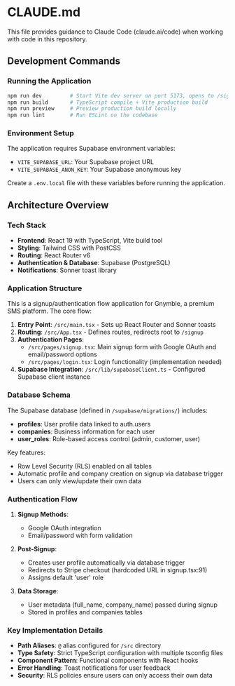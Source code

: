 # CLAUDE.md

This file provides guidance to Claude Code (claude.ai/code) when working with code in this repository.

## Development Commands

### Running the Application

```bash
npm run dev         # Start Vite dev server on port 5173, opens to /signup
npm run build       # TypeScript compile + Vite production build
npm run preview     # Preview production build locally
npm run lint        # Run ESLint on the codebase
```

### Environment Setup

The application requires Supabase environment variables:

- `VITE_SUPABASE_URL`: Your Supabase project URL
- `VITE_SUPABASE_ANON_KEY`: Your Supabase anonymous key

Create a `.env.local` file with these variables before running the application.

## Architecture Overview

### Tech Stack

- **Frontend**: React 19 with TypeScript, Vite build tool
- **Styling**: Tailwind CSS with PostCSS
- **Routing**: React Router v6
- **Authentication & Database**: Supabase (PostgreSQL)
- **Notifications**: Sonner toast library

### Application Structure

This is a signup/authentication flow application for Gnymble, a premium SMS platform. The core flow:

1. **Entry Point**: `/src/main.tsx` - Sets up React Router and Sonner toasts
2. **Routing**: `/src/App.tsx` - Defines routes, redirects root to `/signup`
3. **Authentication Pages**:
   - `/src/pages/signup.tsx`: Main signup form with Google OAuth and email/password options
   - `/src/pages/login.tsx`: Login functionality (implementation needed)
4. **Supabase Integration**: `/src/lib/supabaseClient.ts` - Configured Supabase client instance

### Database Schema

The Supabase database (defined in `/supabase/migrations/`) includes:

- **profiles**: User profile data linked to auth.users
- **companies**: Business information for each user
- **user_roles**: Role-based access control (admin, customer, user)

Key features:

- Row Level Security (RLS) enabled on all tables
- Automatic profile and company creation on signup via database trigger
- Users can only view/update their own data

### Authentication Flow

1. **Signup Methods**:
   - Google OAuth integration
   - Email/password with form validation
2. **Post-Signup**:

   - Creates user profile automatically via database trigger
   - Redirects to Stripe checkout (hardcoded URL in signup.tsx:91)
   - Assigns default 'user' role

3. **Data Storage**:
   - User metadata (full_name, company_name) passed during signup
   - Stored in profiles and companies tables

### Key Implementation Details

- **Path Aliases**: `@` alias configured for `/src` directory
- **Type Safety**: Strict TypeScript configuration with multiple tsconfig files
- **Component Pattern**: Functional components with React hooks
- **Error Handling**: Toast notifications for user feedback
- **Security**: RLS policies ensure users can only access their own data
